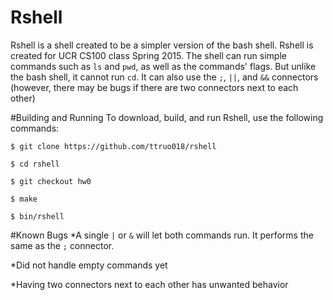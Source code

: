 # Rshell
Rshell is a shell created to be a simpler version of the bash shell. 
Rshell is created for UCR CS100 class Spring 2015.
The shell can run simple commands such as `ls` and `pwd`, as well as the commands' flags. 
But unlike the bash shell, it cannot run `cd`. 
It can also use the `;`, `||`, and `&&` connectors (however, there may be bugs if there are two connectors next to each other)


#Building and Running
To download, build, and run Rshell, use the following commands:

`$ git clone https://github.com/ttruo018/rshell`

`$ cd rshell`

`$ git checkout hw0`

`$ make`

`$ bin/rshell`

#Known Bugs
*A single `|` or `&` will let both commands run. 
It performs the same as the `;` connector.

*Did not handle empty commands yet

*Having two connectors next to each other has unwanted behavior

